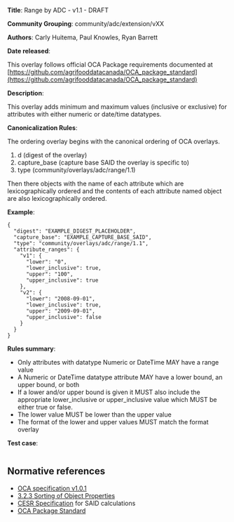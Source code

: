 **Title**: Range by ADC - v1.1 - DRAFT

**Community Grouping**: community/adc/extension/vXX

**Authors**: Carly Huitema, Paul Knowles, Ryan Barrett

**Date released**: 

This overlay follows official OCA Package requirements documented at [https://github.com/agrifooddatacanada/OCA_package_standard](https://github.com/agrifooddatacanada/OCA_package_standard)

**Description**:

This overlay adds minimum and maximum values (inclusive or exclusive) for attributes with either numeric or date/time datatypes.

**Canonicalization Rules**:

The ordering overlay begins with the canonical ordering of OCA overlays.
1) d (digest of the overlay)
2) capture_base (capture base SAID the overlay is specific to)
3) type (community/overlays/adc/range/1.1)

Then there objects with the name of each attribute which are lexicographically ordered and the contents of each attribute named object are also lexicographically ordered.

**Example**: 

```
{
  "digest": "EXAMPLE_DIGEST_PLACEHOLDER",
  "capture_base": "EXAMPLE_CAPTURE_BASE_SAID",
  "type": "community/overlays/adc/range/1.1",
  "attribute_ranges": {
    "v1": {
      "lower": "0",
      "lower_inclusive": true,
      "upper": "100",
      "upper_inclusive": true
    },
    "v2": {
      "lower": "2008-09-01",
      "lower_inclusive": true,
      "upper": "2009-09-01",
      "upper_inclusive": false
    }
  }
}
```


**Rules summary**: 
- Only attributes with datatype Numeric or DateTime MAY have a range value
- A Numeric or DateTime datatype attribute MAY have a lower bound, an upper bound, or both
- If a lower and/or upper bound is given it MUST also include the appropriate lower_inclusive or upper_inclusive value which MUST be either true or false.
- The lower value MUST be lower than the upper value
- The format of the lower and upper values MUST match the format overlay


**Test case**: 

```

```

## Normative references
- [OCA specification v1.0.1](http://oca.colossi.network/specification/) 
- [3.2.3 Sorting of Object Properties](https://www.rfc-editor.org/rfc/rfc8785#section-3.2.3)
- [CESR Specification](https://weboftrust.github.io/ietf-cesr/draft-ssmith-cesr.html) for SAID calculations
- [OCA Package Standard](https://github.com/agrifooddatacanada/OCA_package_standard)
